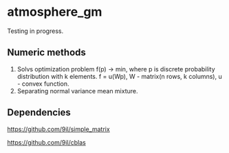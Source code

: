 atmosphere_gm
=============
Testing in progress.

Numeric methods
-------------

1. Solvs optimization problem f(p) -> min, 
where p is discrete probability distribution with k elements.
f = u(Wp),
W - matrix(n rows, k columns),
u - convex function.
2. Separating normal variance mean mixture.

Dependencies
-----------
https://github.com/9il/simple_matrix

https://github.com/9il/cblas
